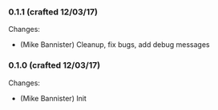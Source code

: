 ### 0.1.1 (crafted 12/03/17)

Changes:

  * (Mike Bannister) Cleanup, fix bugs, add debug messages

### 0.1.0 (crafted 12/03/17)

Changes:

  * (Mike Bannister) Init
